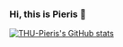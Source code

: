 ### Hi, this is Pieris 👋

[![THU-Pieris's GitHub stats](https://github-readme-stats.vercel.app/api?username=THU-Pieris&theme=default&show_icons=true&hide_title=true)](https://github.com/anuraghazra/github-readme-stats)
